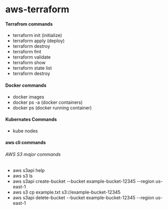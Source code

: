 # aws-terraform

#### Terrafrom commands
* terraform init (initialize)
* terraform apply (deploy)
* terraform destroy
* terraform fmt
* terraform validate
* terraform show
* terraform state list
* terraform destroy

#### Docker commands
* docker images
* docker ps -a (docker containers)
* docker ps (docker running container)

#### Kubernates Commands
* kube nodes

#### aws cli commands
###### AWS S3 major commands
* aws s3api help
* aws s3 ls
* aws s3api create-bucket --bucket example-bucket-12345 --region us-east-1
* aws s3 cp example.txt s3://example-bucket-12345
* aws s3api delete-bucket --bucket example-bucket-12345 --region us-east-1
